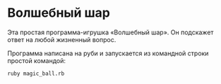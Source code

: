 # Волшебный шар

Эта простая программа-игрушка «Волшебный шар». Он подскажет ответ на любой жизненный вопрос.

Программа написана на руби и запускается из командной строки простой командой:

```
ruby magic_ball.rb
```
